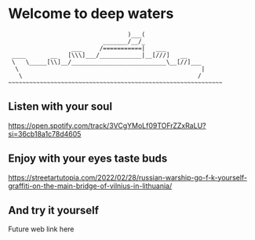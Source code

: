 # Welcome to deep waters

                                      )___(
                               _______/__/_
                      ___     /===========|   ___
     ____       __   [\\\]___/____________|__[///]   __
     \   \_____[\\]__/___________________________\__[//]___
      \                                                    |
       \                                                  /
    ~~~~~~~~~~~~~~~~~~~~~~~~~~~~~~~~~~~~~~~~~~~~~~~~~~~~~~~~~~~~~

## Listen with your soul

https://open.spotify.com/track/3VCgYMoLf09TOFrZZxRaLU?si=36cb18a1c78d4605

## Enjoy with your eyes taste buds

https://streetartutopia.com/2022/02/28/russian-warship-go-f-k-yourself-graffiti-on-the-main-bridge-of-vilnius-in-lithuania/

## And try it yourself

Future web link here

